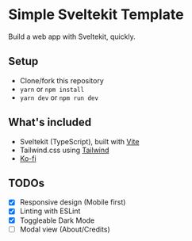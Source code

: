 # Simple Sveltekit Template

Build a web app with Sveltekit, quickly.

## Setup

- Clone/fork this repository
- `yarn` or `npm install`
- `yarn dev` or `npm run dev`

## What's included

- Sveltekit (TypeScript), built with [Vite](https://vitejs.dev)
- Tailwind.css using [Tailwind](https://tailwindcss.com)
- [Ko-fi](https://ko-fi.com)

## TODOs

- [x] Responsive design (Mobile first)
- [x] Linting with ESLint
- [x] Toggleable Dark Mode
- [ ] Modal view (About/Credits)